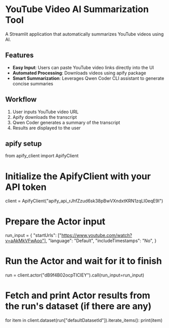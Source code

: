 # YouTube Video AI Summarization Tool

A Streamlit application that automatically summarizes YouTube videos using AI.

## Features

- **Easy Input**: Users can paste YouTube video links directly into the UI
- **Automated Processing**: Downloads videos using apify package
- **Smart Summarization**: Leverages Qwen Coder CLI assistant to generate concise summaries

## Workflow

1. User inputs YouTube video URL
2. Apify downloads the transcript
3. Qwen Coder generates a summary of the transcript
4. Results are displayed to the user 

## apify setup
from apify_client import ApifyClient

# Initialize the ApifyClient with your API token
client = ApifyClient("apify_api_rJhfZzud6sk38pBwVXndxtKRN1zqLI0eqE9l")

# Prepare the Actor input
run_input = {
    "startUrls": ["https://www.youtube.com/watch?v=aAkMkVFwAoo"],
    "language": "Default",
    "includeTimestamps": "No",
}

# Run the Actor and wait for it to finish
run = client.actor("dB9f4B02ocpTICIEY").call(run_input=run_input)

# Fetch and print Actor results from the run's dataset (if there are any)
for item in client.dataset(run["defaultDatasetId"]).iterate_items():
    print(item)